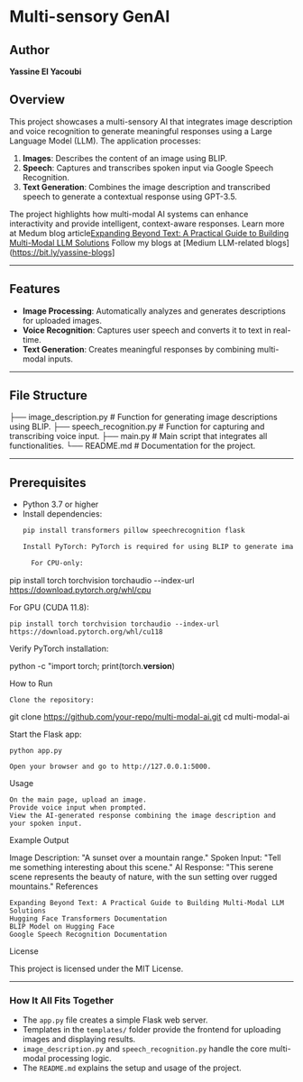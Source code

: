 # Multi-sensory GenAI 

## Author
**Yassine El Yacoubi**

## Overview
This project showcases a multi-sensory AI that integrates image description and voice recognition to generate meaningful responses using a Large Language Model (LLM). The application processes:
1. **Images**: Describes the content of an image using BLIP.
2. **Speech**: Captures and transcribes spoken input via Google Speech Recognition.
3. **Text Generation**: Combines the image description and transcribed speech to generate a contextual response using GPT-3.5.

The project highlights how multi-modal AI systems can enhance interactivity and provide intelligent, context-aware responses.
Learn more at Medum blog article[Expanding Beyond Text: A Practical Guide to Building Multi-Modal LLM Solutions](https://medium.com/@yassine.elyacoub/expanding-beyond-text-a-practical-guide-to-building-multi-modal-llm-solutions-426a6f0f94a8)
Follow my blogs at [Medium LLM-related blogs](https://bit.ly/yassine-blogs]

---

## Features
- **Image Processing**: Automatically analyzes and generates descriptions for uploaded images.
- **Voice Recognition**: Captures user speech and converts it to text in real-time.
- **Text Generation**: Creates meaningful responses by combining multi-modal inputs.

---

## File Structure

├── image_description.py # Function for generating image descriptions using BLIP. 
├── speech_recognition.py # Function for capturing and transcribing voice input. 
├── main.py # Main script that integrates all functionalities. 
└── README.md # Documentation for the project.

---

## Prerequisites
- Python 3.7 or higher
- Install dependencies:
  ```bash
  pip install transformers pillow speechrecognition flask

  Install PyTorch: PyTorch is required for using BLIP to generate image descriptions. Visit the PyTorch Installation Page and choose the appropriate command based on your system configuration. Below are common options:

    For CPU-only:

pip install torch torchvision torchaudio --index-url https://download.pytorch.org/whl/cpu

For GPU (CUDA 11.8):

    pip install torch torchvision torchaudio --index-url https://download.pytorch.org/whl/cu118

Verify PyTorch installation:

python -c "import torch; print(torch.__version__)

How to Run

    Clone the repository:

git clone https://github.com/your-repo/multi-modal-ai.git
cd multi-modal-ai

Start the Flask app:

    python app.py

    Open your browser and go to http://127.0.0.1:5000.

Usage

    On the main page, upload an image.
    Provide voice input when prompted.
    View the AI-generated response combining the image description and your spoken input.

Example Output

Image Description: "A sunset over a mountain range."
Spoken Input: "Tell me something interesting about this scene."
AI Response: "This serene scene represents the beauty of nature, with the sun setting over rugged mountains."
References

    Expanding Beyond Text: A Practical Guide to Building Multi-Modal LLM Solutions
    Hugging Face Transformers Documentation
    BLIP Model on Hugging Face
    Google Speech Recognition Documentation

License

This project is licensed under the MIT License.


---

### **How It All Fits Together**
- The `app.py` file creates a simple Flask web server.
- Templates in the `templates/` folder provide the frontend for uploading images and displaying results.
- `image_description.py` and `speech_recognition.py` handle the core multi-modal processing logic.
- The `README.md` explains the setup and usage of the project.
